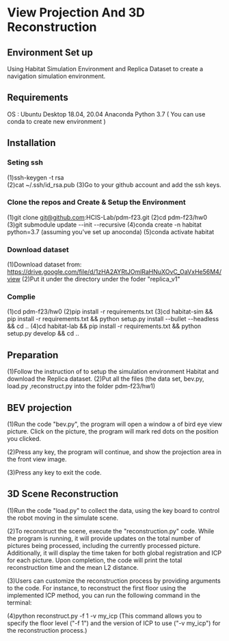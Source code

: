 # View Projection And 3D Reconstruction

## Environment Set up
Using Habitat Simulation Environment and Replica Dataset to create a navigation simulation environment.

## Requirements
OS : Ubuntu Desktop 18.04, 20.04
Anaconda
Python 3.7 ( You can use conda to create new environment )

## Installation

### Seting ssh
(1)ssh-keygen -t rsa  
(2)cat ~/.ssh/id_rsa.pub 
(3)Go to your github account and add the ssh keys.

### Clone the repos and Create & Setup the Environment
(1)git clone git@github.com:HCIS-Lab/pdm-f23.git 
(2)cd pdm-f23/hw0
(3)git submodule update --init --recursive
(4)conda create -n habitat python=3.7 (assuming you've set up anoconda)
(5)conda activate habitat

### Download dataset
(1)Download dataset from: https://drive.google.com/file/d/1zHA2AYRtJOmlRaHNuXOvC_OaVxHe56M4/view 
(2)Put it under the directory under the foder "replica_v1"

### Complie
(1)cd pdm-f23/hw0
(2)pip install -r requirements.txt
(3)cd habitat-sim && pip install -r requirements.txt && python setup.py  install --bullet --headless && cd ..
(4)cd habitat-lab && pip install -r requirements.txt && python setup.py develop && cd ..

## Preparation
(1)Follow the instruction of to setup the simulation environment Habitat and download the Replica dataset.
(2)Put all the files (the data set, bev.py, load.py ,reconstruct.py into the folder pdm-f23/hw1)

## BEV projection
(1)Run the code "bev.py", the program will open a window a of bird eye view picture. Click on the picture, the program will mark red dots on the position you clicked.

(2)Press any key, the program will continue, and show the projection area in the front view image.

(3)Press any key to exit the code.

## 3D Scene Reconstruction
(1)Run the code "load.py" to collect the data, using the key board to control the robot moving in the simulate scene.

(2)To reconstruct the scene, execute the "reconstruction.py" code. While the program is running, it will provide updates on the total number of pictures being processed, including the currently processed picture. Additionally, it will display the time taken for both global registration and ICP for each picture. Upon completion, the code will print the total reconstruction time and the mean L2 distance.

(3)Users can customize the reconstruction process by providing arguments to the code. For instance, to reconstruct the first floor using the implemented ICP method, you can run the following command in the terminal:

(4)python reconstruct.py -f 1 -v my_icp 
(This command allows you to specify the floor level ("-f 1") and the version of ICP to use ("-v my_icp") for the reconstruction process.)
